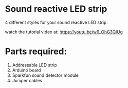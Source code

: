 # Sound reactive LED strip
4 different styles for your sound reactive LED strip.

watch the tutorial video at: https://youtu.be/w9_OhG3QlUg

# Parts required:
1. Addressable LED strip
2. Arduino board
3. Sparkfun sound detector module
4. Jumper cables
